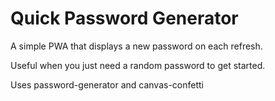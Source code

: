 # Quick Password Generator

A simple PWA that displays a new password on each refresh.

Useful when you just need a random password to get started.

Uses password-generator and canvas-confetti

